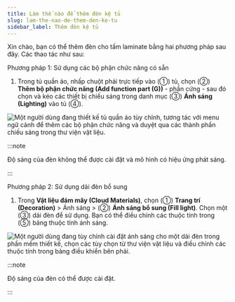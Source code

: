 ```yaml
---
title: Làm thế nào để thêm đèn kệ tủ
slug: lam-the-nao-de-them-den-ke-tu
sidebar_label: Thêm đèn kệ tủ
---
```


Xin chào, bạn có thể thêm đèn cho tấm laminate bằng hai phương pháp sau đây. Các thao tác như sau:

Phương pháp 1: Sử dụng các bộ phận chức năng có sẵn

1. Trong tủ quần áo, nhấp chuột phải trực tiếp vào (①) tủ, chọn (②) **Thêm bộ phận chức năng (Add function part (G))** - phần cứng - sau đó chọn và kéo các thiết bị chiếu sáng trong danh mục (③) **Ánh sáng (Lighting)** vào tủ (④).

![Một người dùng đang thiết kế tủ quần áo tùy chỉnh, tương tác với menu ngữ cảnh để thêm các bộ phận chức năng và duyệt qua các thành phần chiếu sáng trong thư viện vật liệu.](https://storage.googleapis.com/jegavn_kb/images/0043bef0-404c-49b8-b014-dba04135b0ec.png)

:::note

Độ sáng của đèn không thể được cài đặt và mô hình có hiệu ứng phát sáng.

:::



Phương pháp 2: Sử dụng dải đèn bổ sung

1. Trong **Vật liệu đám mây (Cloud Materials)**, chọn (①) **Trang trí (Decoration)** > Ánh sáng > (②) **Ánh sáng bổ sung (Fill light)**. Chọn một (③) dải đèn để sử dụng. Bạn có thể điều chỉnh các thuộc tính trong (⑤) bảng thuộc tính ánh sáng.

![Một người dùng đang tùy chỉnh cài đặt ánh sáng cho một dải đèn trong phần mềm thiết kế, chọn các tùy chọn từ thư viện vật liệu và điều chỉnh các thuộc tính trong bảng điều khiển bên phải.](https://storage.googleapis.com/jegavn_kb/images/e29f71a7-919b-487b-9b05-81fd04e05ce6.png)

:::note

Độ sáng của đèn có thể được cài đặt.

:::